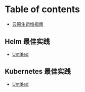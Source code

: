 # Table of contents

* [云原生运维指南](README.md)

## Helm 最佳实践

* [Untitled](helm-zui-jia-shi-jian/untitled.md)

## Kubernetes 最佳实践

* [Untitled](kubernetes-zui-jia-shi-jian/untitled.md)

